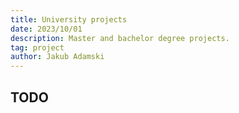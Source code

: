 ```yaml
---
title: University projects
date: 2023/10/01
description: Master and bachelor degree projects.
tag: project
author: Jakub Adamski
---
```


## TODO
